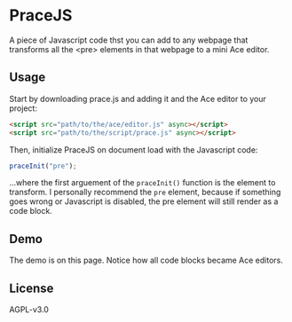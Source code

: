 <script src="https://cdnjs.cloudflare.com/ajax/libs/ace/1.4.3/ace.js"></script>
<script src="https://cdnjs.cloudflare.com/ajax/libs/ace/1.4.3/mode-html.js"></script>
<script src="https://cdnjs.cloudflare.com/ajax/libs/ace/1.4.3/mode-javascript.js"></script>
<script src="https://kiedtl.surge.sh/js/prace/prace.js"></script>
<script>
  function init() {
      praceInit("pre");
  }
  windows.onload = init;
</script>

# PraceJS
A piece of Javascript code thst you can add to any webpage that transforms all the &lt;pre> elements in that webpage to a mini Ace editor.

## Usage
Start by downloading prace.js and adding it and the Ace editor to your project:
```html
<script src="path/to/the/ace/editor.js" async></script>
<script src="path/to/the/script/prace.js" async></script>
```

Then, initialize PraceJS on document load with the Javascript code:
```javascript
praceInit("pre");
```
...where the first arguement of the `praceInit()` function is the element to transform. I personally recommend the `pre` element, because if something goes wrong or Javascript is disabled, the pre element will still render as a code block.

## Demo
The demo is on this page. Notice how all code blocks became Ace editors.

## License
AGPL-v3.0
